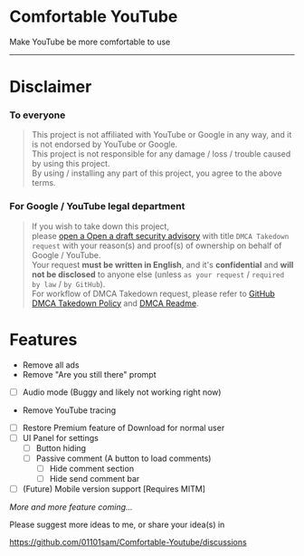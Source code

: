 # Comfortable YouTube

Make YouTube be more comfortable to use

---

# Disclaimer

### To everyone

> This project is not affiliated with YouTube or Google in any way, and it is not endorsed by YouTube or Google.
\
This project is not responsible for any damage / loss / trouble caused by using this project.
\
By using / installing any part of this project, you agree to the above terms.

### For Google / YouTube legal department

> If you wish to take down this project,
\
please [open a Open a draft security advisory](https://github.com/01101sam/Comfortable-Youtube/security/advisories/new) with title `DMCA Takedown request` with your reason(s) and proof(s) of ownership on behalf of Google / YouTube.
\
Your request **must be written in English**, and it's **confidential** and **will not be disclosed** to anyone else (unless `as your request` / `required by law` / `by GitHub`).
\
For workflow of DMCA Takedown request, please refer to [GitHub DMCA Takedown Policy](https://docs.github.com/en/github/site-policy/dmca-takedown-policy) and [DMCA Readme](DMCA.md).

# Features
- Remove all ads
- Remove "Are you still there" prompt
- [ ] Audio mode (Buggy and likely not working right now)
- Remove YouTube tracing
- [ ] Restore Premium feature of Download for normal user
- [ ] UI Panel for settings
    - [ ] Button hiding
    - [ ] Passive comment (A button to load comments)
        - [ ] Hide comment section
        - [ ] Hide send comment bar
- [ ] (Future) Mobile version support [Requires MITM]

_More and more feature coming..._

Please suggest more ideas to me, or share your idea(s) in

<https://github.com/01101sam/Comfortable-Youtube/discussions>
